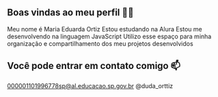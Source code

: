 ## Boas vindas ao meu perfil 💙💙
Meu nome é Maria Eduarda Ortiz 
Estou estudando na Alura
Estou me desenvolvendo na linguagem JavaScript
Utilizo esse espaço para minha organização e compartilhamento dos meu projetos desenvolvidos
## Você pode entrar em contato comigo 📫
000001101996778sp@al.educacao.sp.gov.br
@duda_orttiz
